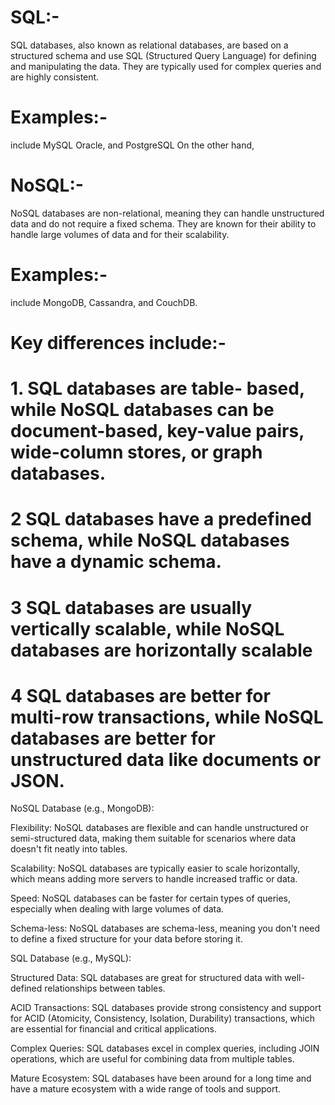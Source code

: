 # SQL:-
SQL databases, also known as relational databases, are based on a structured schema and use SQL (Structured Query Language) for defining and manipulating the data. They are typically used for complex queries and are highly consistent. 
# Examples:-
 include MySQL Oracle, and PostgreSQL On the other hand, 
 
# NoSQL:-
NoSQL databases are non-relational, meaning they can handle unstructured data and do not require a fixed schema. They are known for their ability to handle large volumes of data and for their scalability. 
# Examples:- 
include MongoDB, Cassandra, and CouchDB. 
# Key differences include:-

# 1. SQL databases are table- based, while NoSQL databases can be document-based, key-value pairs, wide-column stores, or graph databases. 

# 2 SQL databases have a predefined schema, while NoSQL databases have a dynamic schema. 

# 3 SQL databases are usually vertically scalable, while NoSQL databases are horizontally scalable 

# 4 SQL databases are better for multi-row transactions, while NoSQL databases are better for unstructured data like documents or JSON. 


NoSQL Database (e.g., MongoDB):

Flexibility: NoSQL databases are flexible and can handle unstructured or semi-structured data, making them suitable for scenarios where data doesn't fit neatly into tables.

Scalability: NoSQL databases are typically easier to scale horizontally, which means adding more servers to handle increased traffic or data.

Speed: NoSQL databases can be faster for certain types of queries, especially when dealing with large volumes of data.

Schema-less: NoSQL databases are schema-less, meaning you don't need to define a fixed structure for your data before storing it.

SQL Database (e.g., MySQL):

Structured Data: SQL databases are great for structured data with well-defined relationships between tables.

ACID Transactions: SQL databases provide strong consistency and support for ACID (Atomicity, Consistency, Isolation, Durability) transactions, which are essential for financial and critical applications.

Complex Queries: SQL databases excel in complex queries, including JOIN operations, which are useful for combining data from multiple tables.

Mature Ecosystem: SQL databases have been around for a long time and have a mature ecosystem with a wide range of tools and support.